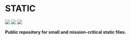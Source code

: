 # STATIC
![](https://img.shields.io/github/repo-size/Inetol/static?color=FDD840&label=Size&style=flat)
![](https://img.shields.io/jsdelivr/gh/hy/Inetol/static?color=FDD840&label=jsDelivr%20Hits&style=flat)
![](https://img.shields.io/github/commit-activity/m/Inetol/static?color=FDD840&label=Commits&style=flat)

**Public repository for small and mission-critical static files.**